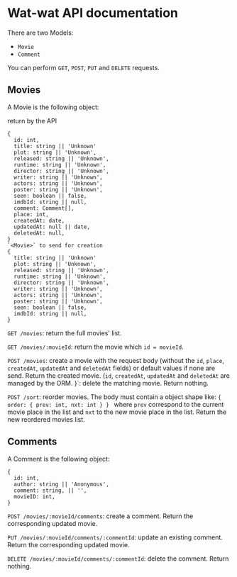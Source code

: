 # Wat-wat API documentation

There are two Models:
+ `Movie`
+ `Comment`

You can perform `GET`, `POST`, `PUT` and `DELETE` requests.

## Movies
A Movie is the following object:

<Movie> return by the API
```
{
  id: int,
  title: string || 'Unknown'
  plot: string || 'Unknown',
  released: string || 'Unknown',
  runtime: string || 'Unknown',
  director: string || 'Unknown',
  writer: string || 'Unknown',
  actors: string || 'Unknown',
  poster: string || 'Unknown',
  seen: boolean || false,
  imdbId: string || null,
  comment: Comment[],
  place: int,
  createdAt: date,
  updatedAt: null || date,
  deletedAt: null,
}
`<Movie>` to send for creation
{
  title: string || 'Unknown'
  plot: string || 'Unknown',
  released: string || 'Unknown',
  runtime: string || 'Unknown',
  director: string || 'Unknown',
  writer: string || 'Unknown',
  actors: string || 'Unknown',
  poster: string || 'Unknown',
  seen: boolean || false,
  imdbId: string || null,
}
```

`GET /movies`: return the full movies' list.

`GET /movies/:movieId`: return the movie which `id = movieId`.

`POST /movies`: create a movie with the request body (without the `id`, `place`, `createdAt`, `updatedAt` and `deletedAt` fields) or default values if none are send.  Return the created movie.
(`id`, `createdAt`, `updatedAt` and `deletedAt` are managed by the ORM.
}`: delete the matching movie. Return nothing.

`POST /sort`: reorder movies. The body must contain a object shape like: `{ order: { prev: int, nxt: int } } ` where `prev` correspond to the current movie place in the list and `nxt` to the new movie place in the list. Return the new reordered movies list.

## Comments
A Comment is the following object:

```
{
  id: int,
  author: string || 'Anonymous',
  comment: string, || '',
  movieID: int,
}
```

`POST /movies/:movieId/comments`: create a comment. Return the corresponding updated movie.

`PUT /movies/:movieId/comments/:commentId`: update an existing comment. Return the corresponding updated movie.

`DELETE /movies/:movieId/comments/:commentId`: delete the comment. Return nothing.
